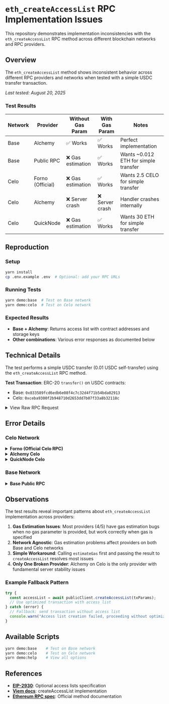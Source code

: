 # `eth_createAccessList` RPC Implementation Issues

This repository demonstrates implementation inconsistencies with the `eth_createAccessList` RPC method across different blockchain networks and RPC providers.

## Overview

The `eth_createAccessList` method shows inconsistent behavior across different RPC providers and networks when tested with a simple USDC transfer transaction.

_Last tested: August 20, 2025_

### Test Results

| Network | Provider         | Without Gas Param | With Gas Param  | Notes                                |
| ------- | ---------------- | ----------------- | --------------- | ------------------------------------ |
| Base    | Alchemy          | ✅ Works          | ✅ Works        | Perfect implementation               |
| Base    | Public RPC       | ❌ Gas estimation | ✅ Works        | Wants ~0.012 ETH for simple transfer |
| Celo    | Forno (Official) | ❌ Gas estimation | ✅ Works        | Wants 2.5 CELO for simple transfer   |
| Celo    | Alchemy          | ❌ Server crash   | ❌ Server crash | Handler crashes internally           |
| Celo    | QuickNode        | ❌ Gas estimation | ✅ Works        | Wants 30 ETH for simple transfer     |

## Reproduction

### Setup

```bash
yarn install
cp .env.example .env  # Optional: add your RPC URLs
```

### Running Tests

```bash
yarn demo:base  # Test on Base network
yarn demo:celo  # Test on Celo network
```

### Expected Results

- **Base + Alchemy**: Returns access list with contract addresses and storage keys
- **Other combinations**: Various error responses as documented below

## Technical Details

The test performs a simple USDC transfer (0.01 USDC self-transfer) using the `eth_createAccessList` RPC method.

**Test Transaction**: ERC-20 `transfer()` on USDC contracts:

- Base: `0x833589fcd6edb6e08f4c7c32d4f71b54bda02913`
- Celo: `0xceba9300f2b948710d2653dd7b07f33a8b32118c`

<details>
<summary>View Raw RPC Request</summary>

```json
{
  "method": "eth_createAccessList",
  "params": [
    {
      "data": "0xa9059cbb000000000000000000000000e30e59040385cfa09e5c61241c20f0673f314c980000000000000000000000000000000000000000000000000000000000002710",
      "from": "0xe30E59040385cfa09e5C61241C20f0673F314C98",
      "to": "0xceba9300f2b948710d2653dd7b07f33a8b32118c",
      "value": "0x0"
    },
    "latest"
  ]
}
```

</details>

## Error Details

### Celo Network

<details>
<summary><strong>Forno (Official Celo RPC)</strong></summary>

**Without gas parameter:**

```
err: insufficient funds for gas * price + value:
address 0xe30E59040385cfa09e5C61241C20f0673F314C98 have 95318937765000000 want 2500050000000000000
```

Gas estimation: ~2.5 CELO for a simple USDC transfer (account balance: ~0.095 CELO).

**With gas parameter:** ✅ Works correctly and returns proper access list.

</details>

<details>
<summary><strong>Alchemy Celo</strong></summary>

```
CallExecutionError: An internal error was received.
Details: method handler crashed
```

</details>

<details>
<summary><strong>QuickNode Celo</strong></summary>

**Without gas parameter:**

```
err: insufficient funds for gas * price + value:
address 0xe30E59040385cfa09e5C61241C20f0673F314C98 have 99063787553000000 want 30000600000000000000
```

Gas estimation: ~30 ETH for a simple USDC transfer (account balance: ~0.1 ETH).

**With gas parameter:** ✅ Works correctly and returns proper access list.

</details>

### Base Network

<details>
<summary><strong>Base Public RPC</strong></summary>

**Without gas parameter:**

```
err: insufficient funds for gas * price + value:
address 0xe30E59040385cfa09e5C61241C20f0673F314C98 have 99568782918001 want 3000355200000000
```

Gas estimation: ~0.003 ETH for a simple USDC transfer (account balance: ~0.0001 ETH).

**With gas parameter:** ✅ Works correctly and returns proper access list.

</details>

## Observations

The test results reveal important patterns about `eth_createAccessList` implementation across providers:

1. **Gas Estimation Issues**: Most providers (4/5) have gas estimation bugs when no gas parameter is provided, but work correctly when gas is specified
2. **Network Agnostic**: Gas estimation problems affect providers on both Base and Celo networks
3. **Simple Workaround**: Calling `estimateGas` first and passing the result to `createAccessList` resolves most issues
4. **Only One Broken Provider**: Alchemy on Celo is the only provider with fundamental server stability issues

### Example Fallback Pattern

```typescript
try {
  const accessList = await publicClient.createAccessList(txParams);
  // Use optimized transaction with access list
} catch (error) {
  // Fallback: send transaction without access list
  console.warn("Access list creation failed, proceeding without optimization");
}
```

## Available Scripts

```bash
yarn demo:base    # Test on Base network
yarn demo:celo    # Test on Celo network
yarn demo:help    # View all options
```

## References

- **[EIP-2930](https://eips.ethereum.org/EIPS/eip-2930)**: Optional access lists specification
- **[Viem docs](https://viem.sh/docs/actions/public/createAccessList.html)**: createAccessList implementation
- **[Ethereum RPC spec](https://ethereum.org/en/developers/docs/apis/json-rpc/#eth_createaccesslist)**: Official method documentation
